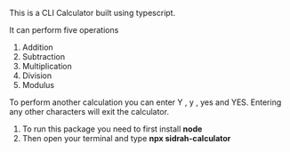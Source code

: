 This is a CLI Calculator built using typescript.

It can perform five operations

1. Addition
2. Subtraction
3. Multiplication
4. Division
5. Modulus

To perform another calculation you can enter Y , y , yes and YES. Entering any other characters will exit the calculator.

1. To run this package you need to first install **node**
2. Then open your terminal and type 
      **npx sidrah-calculator**
